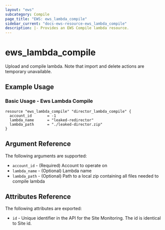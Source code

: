 ```yaml
---
layout: "ews"
subcategory: Compile
page_title: "EWS: ews_lambda_compile"
sidebar_current: "docs-ews-resource-ews_lambda_compile"
description: |- Provides an EWS Compile lambda resource.
---
```


# ews_lambda_compile

Upload and compile lambda. Note that import and delete actions are temporary unavailable.

## Example Usage

### Basic Usage - Ews Lambda Compile

```hcl
resource "ews_lambda_compile" "director_lambda_compile" {
  account_id       = -1
  lambda_name      = "leaked-redirector"
  lambda_path      = "./leaked-director.zip"
}
```

## Argument Reference

The following arguments are supported:

* `account_id` - (Required) Account to operate on
* `lambda_name` - (Optional) Lambda name
* `lambda_path` - (Optional) Path to a local zip containing all files needed to compile lambda

## Attributes Reference

The following attributes are exported:

* `id` - Unique identifier in the API for the Site Monitoring. The id is identical to Site id.
